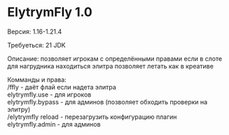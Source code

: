 ﻿# ElytrymFly 1.0
Версия: 1.16-1.21.4

Требуеться: 21 JDK

Описание: позволяет игрокам с определёнными правами если в слоте для нагрудника находиться элитра позволяет летать как в креативе

Комманды и права:  
/ffly - даёт флай если надета элитра  
elytrymfly.use - для игроков  
elytrymfly.bypass - для админов (позволяет обходить проверки на элитру)  
/elytrymfly reload - перезагрузить конфигурацию плагин  
elytrymfly.admin - для админов  
